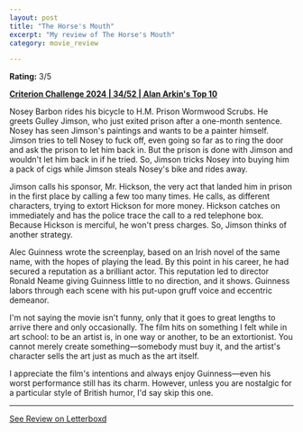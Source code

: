 ```yaml
---
layout: post
title: "The Horse's Mouth"
excerpt: "My review of The Horse's Mouth"
category: movie_review

---
```


**Rating:** 3/5

<b><a href="https://boxd.it/qWjuA/detail">Criterion Challenge 2024 | 34/52 | Alan Arkin's Top 10</a></b>

Nosey Barbon rides his bicycle to H.M. Prison Wormwood Scrubs. He greets Gulley Jimson, who just exited prison after a one-month sentence. Nosey has seen Jimson's paintings and wants to be a painter himself. Jimson tries to tell Nosey to fuck off, even going so far as to ring the door and ask the prison to let him back in. But the prison is done with Jimson and wouldn't let him back in if he tried. So, Jimson tricks Nosey into buying him a pack of cigs while Jimson steals Nosey's bike and rides away.

Jimson calls his sponsor, Mr. Hickson, the very act that landed him in prison in the first place by calling a few too many times. He calls, as different characters, trying to extort Hickson for more money. Hickson catches on immediately and has the police trace the call to a red telephone box. Because Hickson is merciful, he won't press charges. So, Jimson thinks of another strategy.

Alec Guinness wrote the screenplay, based on an Irish novel of the same name, with the hopes of playing the lead. By this point in his career, he had secured a reputation as a brilliant actor. This reputation led to director Ronald Neame giving Guinness little to no direction, and it shows. Guinness labors through each scene with his put-upon gruff voice and eccentric demeanor.

I'm not saying the movie isn't funny, only that it goes to great lengths to arrive there and only occasionally. The film hits on something I felt while in art school: to be an artist is, in one way or another, to be an extortionist. You cannot merely create something—somebody must buy it, and the artist's character sells the art just as much as the art itself.

I appreciate the film's intentions and always enjoy Guinness—even his worst performance still has its charm. However, unless you are nostalgic for a particular style of British humor, I'd say skip this one.

<hr>

[See Review on Letterboxd](https://boxd.it/8Ydqqz)
